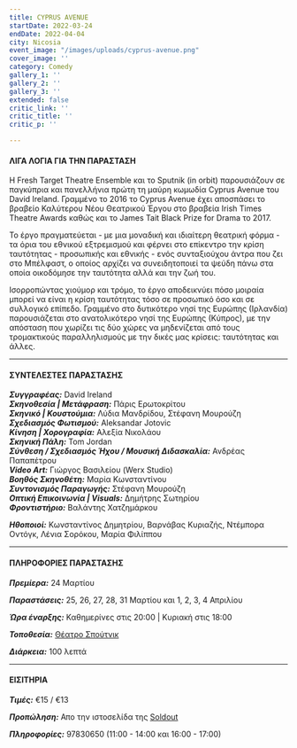 ```yaml
---
title: CYPRUS AVENUE
startDate: 2022-03-24
endDate: 2022-04-04
city: Nicosia
event_image: "/images/uploads/cyprus-avenue.png"
cover_image: ''
category: Comedy
gallery_1: ''
gallery_2: ''
gallery_3: ''
extended: false
critic_link: ''
critic_title: ''
critic_p: ''

---
```

#### ΛΙΓΑ ΛΟΓΙΑ ΓΙΑ ΤΗΝ ΠΑΡΑΣΤΑΣΗ

Η Fresh Target Theatre Ensemble και το Sputnik (in orbit) παρουσιάζουν σε παγκύπρια και πανελλήνια πρώτη τη μαύρη κωμωδία Cyprus Avenue του David Ireland. Γραμμένο το 2016 τo Cyprus Avenue έχει αποσπάσει το βραβείο Καλύτερου Νέου Θεατρικού Έργου στο βραβεία Irish Times Theatre Awards καθώς και το James Tait Black Prize for Drama το 2017.

Το έργο πραγματεύεται - με μια μοναδική και ιδιαίτερη θεατρική φόρμα - τα όρια του εθνικού εξτρεμισμού και φέρνει στο επίκεντρο την κρίση ταυτότητας - προσωπικής και εθνικής - ενός συνταξιούχου άντρα που ζει στο Μπέλφαστ, ο οποίος αρχίζει να συνειδητοποιεί τα ψεύδη πάνω στα οποία οικοδόμησε την ταυτότητα αλλά και την ζωή του.

Ισορροπώντας χιούμορ και τρόμο, το έργο αποδεικνύει πόσο μοιραία μπορεί να είναι η κρίση ταυτότητας τόσο σε προσωπικό όσο και σε συλλογικό επίπεδο. Γραμμένο στο δυτικότερο νησί της Ευρώπης (Ιρλανδία) παρουσιάζεται στο ανατολικότερο νησί της Ευρώπης (Κύπρος), με την απόσταση που χωρίζει τις δύο χώρες να μηδενίζεται από τους τρομακτικούς παραλληλισμούς με την δικές μας κρίσεις: ταυτότητας και άλλες.

***

#### ΣΥΝΤΕΛΕΣΤΕΣ ΠΑΡΑΣΤΑΣΗΣ

**_Συγγραφέας:_** David Ireland  
**_Σκηνοθεσία | Μετάφραση:_** Πάρις Ερωτοκρίτου  
**_Σκηνικό | Κουστούμια:_** Λύδια Μανδρίδου, Στέφανη Μουρούζη  
**_Σχεδιασμός Φωτισμού:_** Aleksandar Jotovic  
**_Κίνηση | Χορογραφία:_** Αλεξία Νικολάου  
**_Σκηνική Πάλη:_** Tom Jordan  
**_Σύνθεση / Σχεδιασμός Ήχου / Μουσική Διδασκαλία:_** Ανδρέας Παπαπέτρου  
**_Video Art:_** Γιώργος Βασιλείου (Werx Studio)  
**_Βοηθός Σκηνοθέτη:_** Μαρία Κωνσταντίνου  
**_Συντονισμός Παραγωγής:_** Στέφανη Μουρούζη  
**_Οπτική Επικοινωνία | Visuals:_** Δημήτρης Σωτηρίου  
**_Φροντιστήριο:_** Βαλάντης Χατζημάρκου

**_Ηθοποιοί:_** Κωνσταντίνος Δημητρίου, Βαρνάβας Κυριαζής, Ντέμπορα Οντόγκ, Λένια Σορόκου, Μαρία Φιλίππου

***

#### ΠΛΗΡΟΦΟΡΙΕΣ ΠΑΡΑΣΤΑΣΗΣ

**_Πρεμίερα:_** 24 Μαρτίου

**_Παραστάσεις:_** 25, 26, 27, 28, 31 Μαρτίου και 1, 2, 3, 4 Απριλίου

**_Ώρα έναρξης:_** Καθημερίνες στις 20:00 | Κυριακή στις 18:00

**_Τοποθεσία:_** [Θέατρο Σπούτνικ](https://www.google.com/maps/place/Spo%C3%BAtnik/@35.186528,33.3938859,17z/data=!3m1!4b1!4m5!3m4!1s0x14de17aa2c6f6b71:0xc72c6aaf2f3cbe54!8m2!3d35.186528!4d33.3960746 "Θέατρο Σπούτνικ")

**_Διάρκεια:_** 100 λεπτά

***

#### ΕΙΣΙΤΗΡΙΑ

**_Τιμές:_** €15 / €13

**_Προπώληση:_** Απο την ιστοσελίδα της [Soldout](https://www.soldoutticketbox.com/cyprus-avenue-2022/?lang=en "Soldout")

**_Πληροφορίες:_** 97830650 (11:00 - 14:00 και 16:00 - 17:00)